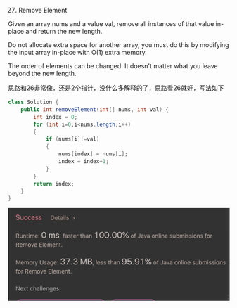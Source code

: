 27. Remove Element

Given an array nums and a value val, remove all instances of that value in-place and return the new length.

Do not allocate extra space for another array, you must do this by modifying the input array in-place with O(1) extra memory.

The order of elements can be changed. It doesn't matter what you leave beyond the new length.

思路和26非常像，还是2个指针，没什么多解释的了，思路看26就好，写法如下

```java
class Solution {
    public int removeElement(int[] nums, int val) {
        int index = 0;
        for (int i=0;i<nums.length;i++)
        {
            if (nums[i]!=val)
            {
                nums[index] = nums[i];
                index = index+1;
            }
        }
        return index;
    }
}
```

![GitHub Logo](/image/27.png)